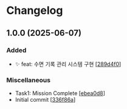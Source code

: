 # Changelog

<a name="1.0.0"></a>
## 1.0.0 (2025-06-07)

### Added

- ✨ feat: 수면 기록 관리 시스템 구현 [[289d4f0](https://github.com/YunSeok-Choi/YunSeok-Choi-Solvr-Q6/commit/289d4f083c84649fe2ca8becebd5bc215c0eddf6)]

### Miscellaneous

-  Task1: Mission Complete [[ebea0d8](https://github.com/YunSeok-Choi/YunSeok-Choi-Solvr-Q6/commit/ebea0d8aaf0b8bc9bdf3818fbc34ed5496e499be)]
-  Initial commit [[336f86a](https://github.com/YunSeok-Choi/YunSeok-Choi-Solvr-Q6/commit/336f86a6aef722817bd54cd5fb38922f34b92e79)]


